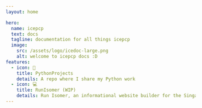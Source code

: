 ```yaml
---
layout: home

hero:
  name: icepcp
  text: docs
  tagline: documentation for all things icepcp
  image:
    src: /assets/logo/icedoc-large.png
    alt: welcome to icepcp docs :D
features:
  - icon: 🐍
    title: PythonProjects
    details: A repo where I share my Python work
  - icon: 💻
    title: RunIsomer (WIP)
    details: Run Isomer, an informational website builder for the Singapore government.
---
```

